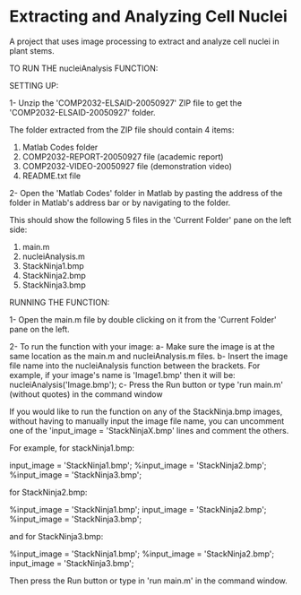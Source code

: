 # Extracting and Analyzing Cell Nuclei
A project that uses image processing to extract and analyze cell nuclei in plant stems.


TO RUN THE nucleiAnalysis FUNCTION:

SETTING UP:

1- Unzip the 'COMP2032-ELSAID-20050927' ZIP file to get the 'COMP2032-ELSAID-20050927' folder.

The folder extracted from the ZIP file should contain 4 items:
   1. Matlab Codes folder
   2. COMP2032-REPORT-20050927 file (academic report)
   3. COMP2032-VIDEO-20050927 file (demonstration video)
   4. README.txt file

2- Open the 'Matlab Codes' folder in Matlab by pasting the address of the folder in Matlab's
address bar or by navigating to the folder.

This should show the following 5 files in the 'Current Folder' pane on the left side:
   1. main.m
   2. nucleiAnalysis.m
   3. StackNinja1.bmp
   4. StackNinja2.bmp
   5. StackNinja3.bmp


RUNNING THE FUNCTION:

1- Open the main.m file by double clicking on it from the 'Current Folder' pane on the left.

2- To run the function with your image:
      a- Make sure the image is at the same location as the main.m and nucleiAnalysis.m files.
      b- Insert the image file name into the nucleiAnalysis function between the brackets.
         For example, if your image's name is 'Image1.bmp' then it will be: nucleiAnalysis('Image.bmp');
      c- Press the Run button or type 'run main.m' (without quotes) in the command window

If you would like to run the function on any of the StackNinja.bmp images, without having to manually
input the image file name, you can uncomment one of the 'input_image = 'StackNinjaX.bmp' lines and
comment the others.

For example, for stackNinja1.bmp:

input_image = 'StackNinja1.bmp';
%input_image = 'StackNinja2.bmp';
%input_image = 'StackNinja3.bmp';

for StackNinja2.bmp:

%input_image = 'StackNinja1.bmp';
input_image = 'StackNinja2.bmp';
%input_image = 'StackNinja3.bmp';

and for StackNinja3.bmp:

%input_image = 'StackNinja1.bmp';
%input_image = 'StackNinja2.bmp';
input_image = 'StackNinja3.bmp';

Then press the Run button or type in 'run main.m' in the command window.
